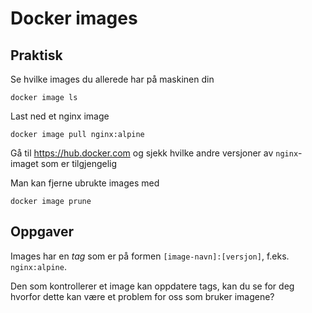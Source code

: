# Docker images

## Praktisk

Se hvilke images du allerede har på maskinen din
```
docker image ls
```

Last ned et nginx image
```
docker image pull nginx:alpine
```

Gå til https://hub.docker.com og sjekk hvilke andre versjoner av `nginx`-imaget som er tilgjengelig

Man kan fjerne ubrukte images med
```
docker image prune
```


## Oppgaver

Images har en _tag_ som er på formen `[image-navn]:[versjon]`, f.eks. `nginx:alpine`.

Den som kontrollerer et image kan oppdatere tags, kan du se for deg hvorfor dette kan være et problem for oss som bruker imagene?
